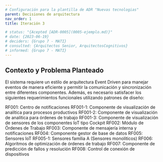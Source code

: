 ```yaml
---
# Configuración para la plantilla de ADR "Nuevas tecnologias"
parent: Decisiones de arquitectura
nav_order: 1
title: Iteración 3

# status: "{Acepted [ADR-0005](0005-ejemplo.md)}"
# date: {2023-06-19}
# deciders: {Grupo 7 - MATI}
# consulted: {Arquitectos Senior, ArquitectosCognitivos}
# informed: {Grupo 7 - MATI}
---
```

## Contexto y Problema Planteado

El sistema requiere un estilo de arquitectura Event Driven para manejar eventos de manera eficiente y permitir la comunicación y sincronización entre diferentes componentes. Además, es necesario satisfacer los siguientes requerimientos funcionales utilizando patrones de diseño:

RF001: Centro de notificaciones
RF001-1: Componente de visualización de analítica para procesos productivos
RF001-2: Componente de visualización de analítica para órdenes de trabajo
RF001-3: Componente de visualización de sensores de los componentes IoT tipo Cockpit
RF002: Módulo de Órdenes de Trabajo
RF003: Componente de mensajería interna y notificaciones
RF004: Componente gestor de base de datos
RF005: Sensores IoT
RF005-1: Sensores familia A (Sensores monolíticos)
RF006: Algoritmos de optimización de órdenes de trabajo
RF007: Componente de predicción de fallos y resolución
RF008: Control de conexión de dispositivos
    